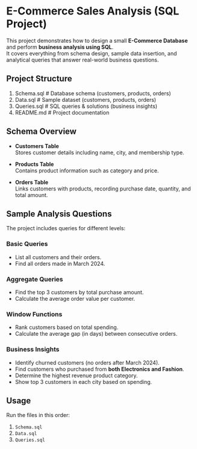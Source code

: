 # E-Commerce Sales Analysis (SQL Project)

This project demonstrates how to design a small **E-Commerce Database** and perform **business analysis using SQL**.  
It covers everything from schema design, sample data insertion, and analytical queries that answer real-world business questions.

## Project Structure

1. Schema.sql   # Database schema (customers, products, orders)
2. Data.sql     # Sample dataset (customers, products, orders)
3. Queries.sql  # SQL queries & solutions (business insights)
4. README.md    # Project documentation


## Schema Overview

- **Customers Table**  
  Stores customer details including name, city, and membership type.

- **Products Table**  
  Contains product information such as category and price.

- **Orders Table**  
  Links customers with products, recording purchase date, quantity, and total amount.


## Sample Analysis Questions

The project includes queries for different levels:

### Basic Queries
- List all customers and their orders.
- Find all orders made in March 2024.

### Aggregate Queries
- Find the top 3 customers by total purchase amount.
- Calculate the average order value per customer.

### Window Functions
- Rank customers based on total spending.
- Calculate the average gap (in days) between consecutive orders.

### Business Insights
- Identify churned customers (no orders after March 2024).
- Find customers who purchased from **both Electronics and Fashion**.
- Determine the highest revenue product category.
- Show top 3 customers in each city based on spending.

## Usage
Run the files in this order:
1. `Schema.sql`
2. `Data.sql`
3. `Queries.sql`
